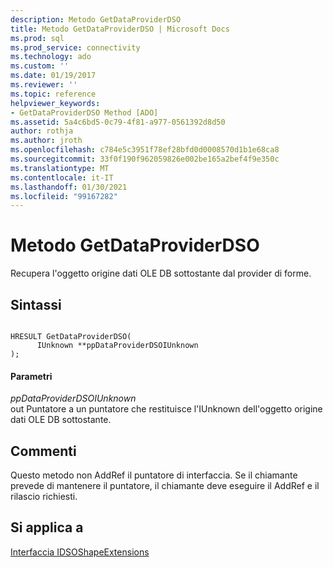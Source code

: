 ```yaml
---
description: Metodo GetDataProviderDSO
title: Metodo GetDataProviderDSO | Microsoft Docs
ms.prod: sql
ms.prod_service: connectivity
ms.technology: ado
ms.custom: ''
ms.date: 01/19/2017
ms.reviewer: ''
ms.topic: reference
helpviewer_keywords:
- GetDataProviderDSO Method [ADO]
ms.assetid: 5a4c6bd5-0c79-4f81-a977-0561392d8d50
author: rothja
ms.author: jroth
ms.openlocfilehash: c784e5c3951f78ef28bfd0d0008570d1b1e68ca8
ms.sourcegitcommit: 33f0f190f962059826e002be165a2bef4f9e350c
ms.translationtype: MT
ms.contentlocale: it-IT
ms.lasthandoff: 01/30/2021
ms.locfileid: "99167282"
---
```

# <a name="getdataproviderdso-method"></a>Metodo GetDataProviderDSO
Recupera l'oggetto origine dati OLE DB sottostante dal provider di forme.  
  
## <a name="syntax"></a>Sintassi  
  
```  
  
HRESULT GetDataProviderDSO(  
      IUnknown **ppDataProviderDSOIUnknown  
);  
```  
  
#### <a name="parameters"></a>Parametri  
 *ppDataProviderDSOIUnknown*  
 out  Puntatore a un puntatore che restituisce l'IUnknown dell'oggetto origine dati OLE DB sottostante.  
  
## <a name="remarks"></a>Commenti  
 Questo metodo non AddRef il puntatore di interfaccia. Se il chiamante prevede di mantenere il puntatore, il chiamante deve eseguire il AddRef e il rilascio richiesti.  
  
## <a name="applies-to"></a>Si applica a  
 [Interfaccia IDSOShapeExtensions](./idsoshapeextensions-interface.md)